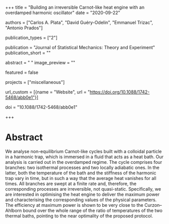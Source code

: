 +++
title = "Building an irreversible Carnot-like heat engine with an overdamped harmonic oscillator"
date = "2020-09-22"

authors = ["Carlos A. Plata", "David Guéry-Odelin", "Emmanuel Trizac", "Antonio Prados"]

publication_types = ["2"]

publication = "Journal of Statistical Mechanics: Theory and Experiment"
publication_short = ""

abstract = " "
image_preview = ""

featured = false

projects = ["miscellaneous"]

url_custom = [{name = "Website", url = "https://doi.org/10.1088/1742-5468/abb0e1"}]

doi = "10.1088/1742-5468/abb0e1"

+++
# Abstract
We analyse non-equilibrium Carnot-like cycles built with a colloidal particle in a harmonic trap, which is immersed in a fluid that acts as a heat bath. Our analysis is carried out in the overdamped regime. The cycle comprises four branches: two isothermal processes and two locally adiabatic ones. In the latter, both the temperature of the bath and the stiffness of the harmonic trap vary in time, but in such a way that the average heat vanishes for all times. All branches are swept at a finite rate and, therefore, the corresponding processes are irreversible, not quasi-static. Specifically, we are interested in optimising the heat engine to deliver the maximum power and characterising the corresponding values of the physical parameters. The efficiency at maximum power is shown to be very close to the Curzon–Ahlborn bound over the whole range of the ratio of temperatures of the two thermal baths, pointing to the near optimality of the proposed protocol.
